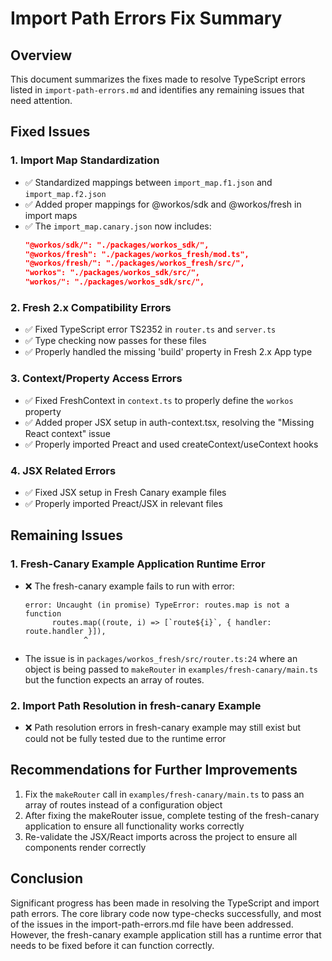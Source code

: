 # Import Path Errors Fix Summary

## Overview
This document summarizes the fixes made to resolve TypeScript errors listed in `import-path-errors.md` and identifies any remaining issues that need attention.

## Fixed Issues

### 1. Import Map Standardization
- ✅ Standardized mappings between `import_map.f1.json` and `import_map.f2.json`
- ✅ Added proper mappings for @workos/sdk and @workos/fresh in import maps
- ✅ The `import_map.canary.json` now includes:
  ```json
  "@workos/sdk/": "./packages/workos_sdk/",
  "@workos/fresh": "./packages/workos_fresh/mod.ts",
  "@workos/fresh/": "./packages/workos_fresh/src/",
  "workos": "./packages/workos_sdk/src/",
  "workos/": "./packages/workos_sdk/src/",
  ```

### 2. Fresh 2.x Compatibility Errors
- ✅ Fixed TypeScript error TS2352 in `router.ts` and `server.ts`
- ✅ Type checking now passes for these files
- ✅ Properly handled the missing 'build' property in Fresh 2.x App type

### 3. Context/Property Access Errors
- ✅ Fixed FreshContext in `context.ts` to properly define the `workos` property
- ✅ Added proper JSX setup in auth-context.tsx, resolving the "Missing React context" issue
- ✅ Properly imported Preact and used createContext/useContext hooks

### 4. JSX Related Errors
- ✅ Fixed JSX setup in Fresh Canary example files
- ✅ Properly imported Preact/JSX in relevant files

## Remaining Issues

### 1. Fresh-Canary Example Application Runtime Error
- ❌ The fresh-canary example fails to run with error:
  ```
  error: Uncaught (in promise) TypeError: routes.map is not a function
        routes.map((route, i) => [`route${i}`, { handler: route.handler }]),
               ^
  ```
- The issue is in `packages/workos_fresh/src/router.ts:24` where an object is being passed to `makeRouter` in `examples/fresh-canary/main.ts` but the function expects an array of routes.

### 2. Import Path Resolution in fresh-canary Example
- ❌ Path resolution errors in fresh-canary example may still exist but could not be fully tested due to the runtime error

## Recommendations for Further Improvements

1. Fix the `makeRouter` call in `examples/fresh-canary/main.ts` to pass an array of routes instead of a configuration object
2. After fixing the makeRouter issue, complete testing of the fresh-canary application to ensure all functionality works correctly
3. Re-validate the JSX/React imports across the project to ensure all components render correctly

## Conclusion
Significant progress has been made in resolving the TypeScript and import path errors. The core library code now type-checks successfully, and most of the issues in the import-path-errors.md file have been addressed. However, the fresh-canary example application still has a runtime error that needs to be fixed before it can function correctly.